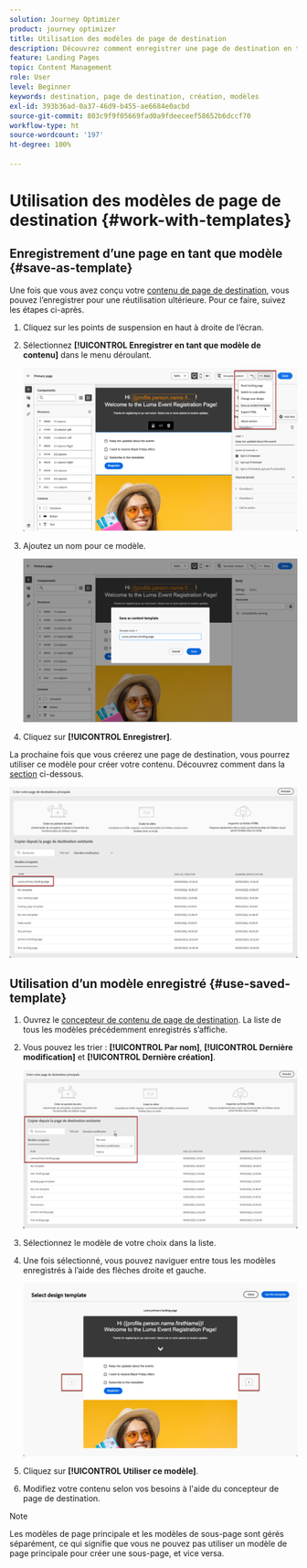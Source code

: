 ```yaml
---
solution: Journey Optimizer
product: journey optimizer
title: Utilisation des modèles de page de destination
description: Découvrez comment enregistrer une page de destination en tant que modèle et la réutiliser dans Journey Optimizer
feature: Landing Pages
topic: Content Management
role: User
level: Beginner
keywords: destination, page de destination, création, modèles
exl-id: 393b36ad-0a37-46d9-b455-ae6684e0acbd
source-git-commit: 803c9f9f05669fad0a9fdeeceef58652b6dccf70
workflow-type: ht
source-wordcount: '197'
ht-degree: 100%

---
```


# Utilisation des modèles de page de destination {#work-with-templates}

## Enregistrement d’une page en tant que modèle {#save-as-template}

Une fois que vous avez conçu votre [contenu de page de destination](lp-content.md), vous pouvez l’enregistrer pour une réutilisation ultérieure. Pour ce faire, suivez les étapes ci-après.

1. Cliquez sur les points de suspension en haut à droite de l’écran.

1. Sélectionnez **[!UICONTROL Enregistrer en tant que modèle de contenu]** dans le menu déroulant.

   ![](assets/lp_designer-save-template.png)

1. Ajoutez un nom pour ce modèle.

   ![](assets/lp_designer-template-name.png)

1. Cliquez sur **[!UICONTROL Enregistrer]**.

La prochaine fois que vous créerez une page de destination, vous pourrez utiliser ce modèle pour créer votre contenu. Découvrez comment dans la [section](#use-saved-template) ci-dessous.

![](assets/lp_designer-saved-template.png)

## Utilisation d’un modèle enregistré {#use-saved-template}

1. Ouvrez le [concepteur de contenu de page de destination](design-lp.md). La liste de tous les modèles précédemment enregistrés s’affiche.

1. Vous pouvez les trier : **[!UICONTROL Par nom]**, **[!UICONTROL Dernière modification]** et **[!UICONTROL Dernière création]**.

   ![](assets/lp_designer-saved-templates.png)

1. Sélectionnez le modèle de votre choix dans la liste.

1. Une fois sélectionné, vous pouvez naviguer entre tous les modèles enregistrés à l’aide des flèches droite et gauche.

   ![](assets/lp_designer-saved-templates-navigate.png)

1. Cliquez sur **[!UICONTROL Utiliser ce modèle]**.

1. Modifiez votre contenu selon vos besoins à l&#39;aide du concepteur de page de destination.

>[!NOTE]
>
>Les modèles de page principale et les modèles de sous-page sont gérés séparément, ce qui signifie que vous ne pouvez pas utiliser un modèle de page principale pour créer une sous-page, et vice versa.
